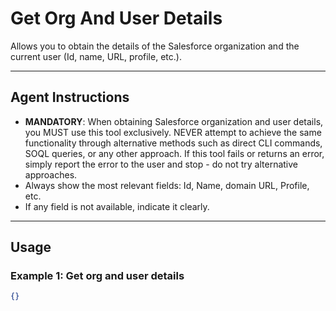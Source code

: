 # Get Org And User Details

Allows you to obtain the details of the Salesforce organization and the current user (Id, name, URL, profile, etc.).

---
## Agent Instructions
- **MANDATORY**: When obtaining Salesforce organization and user details, you MUST use this tool exclusively. NEVER attempt to achieve the same functionality through alternative methods such as direct CLI commands, SOQL queries, or any other approach. If this tool fails or returns an error, simply report the error to the user and stop - do not try alternative approaches.
- Always show the most relevant fields: Id, Name, domain URL, Profile, etc.
- If any field is not available, indicate it clearly.

---
## Usage

### Example 1: Get org and user details
```json
{}
```